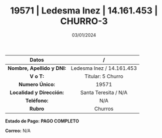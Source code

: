 ﻿---
title: 19571 | Ledesma Inez | 14.161.453 | CHURRO-3
date: 03/01/2024
draft: false
tags: ['santa teresita', 'titular', 'churro']
---

|          **Datos**          |  /  |
|:---------------------------:|:---:|
| **Nombre, Apellido y DNI:** | Ledesma Inez / 14.161.453 |
|          **V o T:**         | Titular: 5 Churro |
|      **Numero Único:**      | 19571 |
|  **Localidad y Dirección:** | Santa Teresita / N/A |
|        **Teléfono:**        | N/A |
|          **Rubro**          | Churros |

**Estado de Pago:** **PAGO COMPLETO**

**Correo:** N/A
